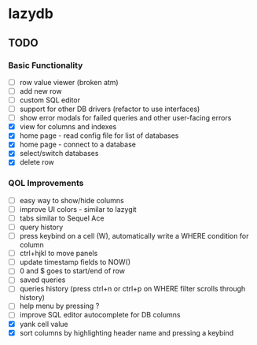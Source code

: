 # lazydb

## TODO

### Basic Functionality
- [ ] row value viewer (broken atm)
- [ ] add new row
- [ ] custom SQL editor
- [ ] support for other DB drivers (refactor to use interfaces)
- [ ] show error modals for failed queries and other user-facing errors
- [x] view for columns and indexes
- [x] home page - read config file for list of databases
- [x] home page - connect to a database
- [x] select/switch databases
- [x] delete row

### QOL Improvements
- [ ] easy way to show/hide columns
- [ ] improve UI colors - similar to lazygit
- [ ] tabs similar to Sequel Ace
- [ ] query history
- [ ] press keybind on a cell (W), automatically write a WHERE condition for column 
- [ ] ctrl+hjkl to move panels
- [ ] update timestamp fields to NOW() 
- [ ] 0 and $ goes to start/end of row
- [ ] saved queries
- [ ] queries history (press ctrl+n or ctrl+p on WHERE filter scrolls through history)
- [ ] help menu by pressing ?
- [ ] improve SQL editor autocomplete for DB columns
- [x] yank cell value
- [x] sort columns by highlighting header name and pressing a keybind
